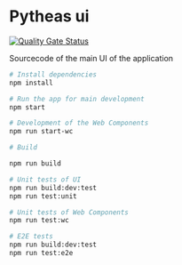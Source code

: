 # Pytheas ui

[![Quality Gate Status](https://sonarcloud.io/api/project_badges/measure?project=pytheas-tools_pytheas&metric=alert_status)](https://sonarcloud.io/dashboard?id=pytheas-tools_pytheas)

Sourcecode of the main UI of the application

```bash
# Install dependencies
npm install

# Run the app for main development
npm start

# Development of the Web Components
npm run start-wc

# Build

npm run build

# Unit tests of UI
npm run build:dev:test
npm run test:unit

# Unit tests of Web Components
npm run test:wc

# E2E tests
npm run build:dev:test
npm run test:e2e
```
